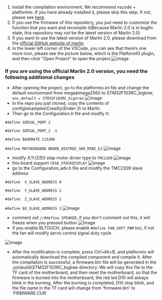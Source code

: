1. Install the compilation environment, We recommend vscode + platformio. If you have already installed it, please skip this step.  If not, please see [here](https://github.com/bigtreetech/Document/blob/master/How%20to%20install%20VScode+Platformio.md).
2. If you use the firmware of this repository, you just need to customize the function that you want and recompile it(Because Marlin 2.0 is in bugfix state, this repository may not be the latest version of Marlin 2.0).
3. If you want to use the latest version of Marlin 2.0, please download from the [official GitHub website of marlin](https://github.com/MarlinFirmware/Marlin/tree/bugfix-2.0.x)
4. In the lower left corner of the VSCode, you can see that there’s one more icon, please see the picture below, 
which is the PlatformIO plugin, and then click "Open Project" to open the project.![image](https://user-images.githubusercontent.com/25599056/60634053-0aee5d80-9e40-11e9-9658-7cac8b6d1002.png)
### If you are using the official Marlin 2.0 version, you need the following additional changes
* After opening the project, go to the platformio.ini file and change the default environment from megaatmega2560 to STM32F103RC_bigtree, `env_default = STM32F103RC_bigtree`
![image](https://user-images.githubusercontent.com/25599056/66629931-b5430180-ec35-11e9-80e3-e87c597e0376.png)
* In the repo you just cloned, copy the contents of config\examples\Creality\Ender-3\ to Marlin
* Then go to the Configuration.h file and modify it:

`#define SERIAL_PORT 2`

`#define SERIAL_PORT_2 -1`

`#define BAUDRATE 115200`

`#define MOTHERBOARD BOARD_BIGTREE_SKR_MINI_E3`
![image](https://user-images.githubusercontent.com/25599056/60634464-8ac8f780-9e41-11e9-9644-f2462160818a.png)
* modify X/Y/Z/E0 step motor driver type to `TMC2209`
![image](https://user-images.githubusercontent.com/25599056/60634508-b0560100-9e41-11e9-9a3a-2fc217564a15.png)
* this board support `CR10_STOCKDISPLAY` 
![image](https://user-images.githubusercontent.com/25599056/60634579-ff9c3180-9e41-11e9-91aa-ae90dbbbdd3f.png)
* go to the Configuration_adv.h file and modify the TMC2209 slave address

`#define  X_SLAVE_ADDRESS 0`

`#define  Y_SLAVE_ADDRESS 2`
  
`#define  Z_SLAVE_ADDRESS 1`

`#define E0_SLAVE_ADDRESS 3`
![image](https://user-images.githubusercontent.com/25599056/64931060-9173e200-d868-11e9-8811-6b86eea15f4d.png)
* comment out `//#define SPEAKER`, if you don't comment out this, it will freeze when you pressed button
![image](https://user-images.githubusercontent.com/25599056/61014965-6e3a3b80-a3bc-11e9-8035-6463a2757cd7.png)
* if you enable BLTOUCH, please enable `#define FAN_SOFT_PWM` too, if not the fan will modify servo control signal duty cycle

 ![image](https://user-images.githubusercontent.com/25599056/66694083-95b5e280-ece2-11e9-819b-e2ae3a710a83.png)
* After the modification is complete, press Ctrl+Alt+B, and platformio will automatically download the compiled component and compile it. After the compilation is successful, a firmware.bin file will be generated in the .pio\build\STM32F103RC_bigtree directory. We will copy this file to the TF card of the motherboard, and then reset the motherboard, so that the firmware is burned into the motherboard, the red led D10 will always blink in the burning, After the burning is completed, D10 stop blink, and the file name in the TF card will change from 'firmware.bin' to 'FIRMWARE.CUR'

